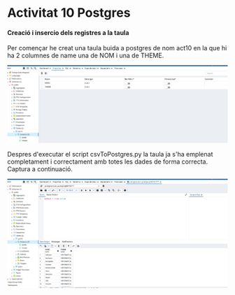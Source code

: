 <h1>Activitat 10 Postgres</h1>
<h4>Creació i insercio dels registres a la taula</h4>
<p>Per començar he creat una taula buida a postgres de nom act10 en la que hi ha 2 columnes de name una de NOM i una de THEME.</p>
<img src="captures/taulabuida.png">
<p>Despres d'executar el script csvToPostgres.py la taula ja s'ha emplenat completament i correctament amb totes les dades de forma correcta. Captura a continuació.</p>
<img src="captures/taulaplena.png">